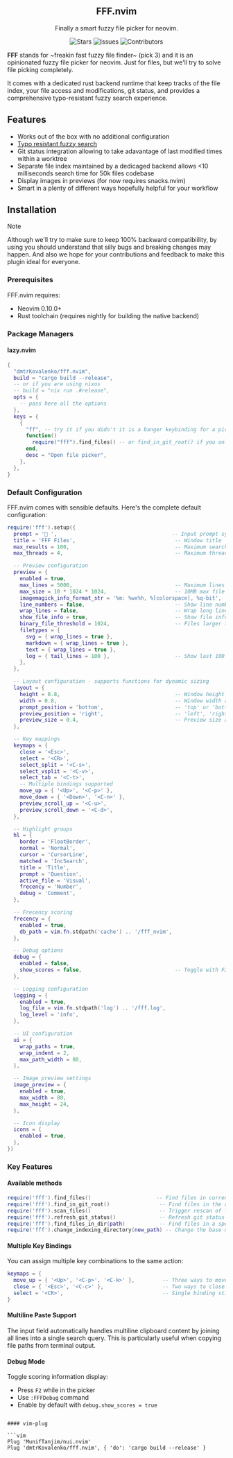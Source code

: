 <p align="center">
  <h2 align="center">FFF.nvim</h2>
</p>

<p align="center">
	Finally a smart fuzzy file picker for neovim.
</p>

<p align="center" style="text-decoration: none; border: none;">
	<a href="https://github.com/dmtrKovalenko/fff.nvim/stargazers" style="text-decoration: none">
		<img alt="Stars" src="https://img.shields.io/github/stars/dmtrKovalenko/fff.nvim?style=for-the-badge&logo=starship&color=C9CBFF&logoColor=D9E0EE&labelColor=302D41"></a>
	<a href="https://github.com/dmtrKovalenko/fff.nvim/issues" style="text-decoration: none">
		<img alt="Issues" src="https://img.shields.io/github/issues/dmtrKovalenko/fff.nvim?style=for-the-badge&logo=bilibili&color=F5E0DC&logoColor=D9E0EE&labelColor=302D41"></a>
	<a href="https://github.com/dmtrKovalenko/fff.nvim/contributors" style="text-decoration: none">
		<img alt="Contributors" src="https://img.shields.io/github/contributors/dmtrKovalenko/fff.nvim?color=%23DDB6F2&label=CONTRIBUTORS&logo=git&style=for-the-badge&logoColor=D9E0EE&labelColor=302D41"/></a>
</p>

**FFF** stands for ~freakin fast fuzzy file finder~ (pick 3) and it is an opinionated fuzzy file picker for neovim. Just for files, but we'll try to solve file picking completely.

It comes with a dedicated rust backend runtime that keep tracks of the file index, your file access and modifications, git status, and provides a comprehensive typo-resistant fuzzy search experience.

## Features

- Works out of the box with no additional configuration
- [Typo resistant fuzzy search](https://github.com/saghen/frizbee)
- Git status integration allowing to take adavantage of last modified times within a worktree
- Separate file index maintained by a dedicaged backend allows <10 milliseconds search time for 50k files codebase
- Display images in previews (for now requires snacks.nvim)
- Smart in a plenty of different ways hopefully helpful for your workflow

## Installation

> [!NOTE]
> Although we'll try to make sure to keep 100% backward compatibiility, by using you should understand that silly bugs and breaking changes may happen.
> And also we hope for your contributions and feedback to make this plugin ideal for everyone.

### Prerequisites

FFF.nvim requires:

- Neovim 0.10.0+
- Rust toolchain (requires nightly for building the native backend)

### Package Managers

#### lazy.nvim

```lua
{
  "dmtrKovalenko/fff.nvim",
  build = "cargo build --release",
  -- or if you are using nixos
  -- build = "nix run .#release",
  opts = {
    -- pass here all the options
  },
  keys = {
    {
      "ff", -- try it if you didn't it is a banger keybinding for a picker
      function()
        require("fff").find_files() -- or find_in_git_root() if you only want git files
      end,
      desc = "Open file picker",
    },
  },
}
```

### Default Configuration

FFF.nvim comes with sensible defaults. Here's the complete default configuration:

```lua
require('fff').setup({
  prompt = '🪿 ',                                     -- Input prompt symbol
  title = 'FFF Files',                                -- Window title
  max_results = 100,                                  -- Maximum search results to display
  max_threads = 4,                                    -- Maximum threads for fuzzy search

  -- Preview configuration
  preview = {
    enabled = true,
    max_lines = 5000,                                 -- Maximum lines to show in preview
    max_size = 10 * 1024 * 1024,                      -- 10MB max file size for preview
    imagemagick_info_format_str = '%m: %wx%h, %[colorspace], %q-bit',
    line_numbers = false,                             -- Show line numbers in preview
    wrap_lines = false,                               -- Wrap long lines
    show_file_info = true,                            -- Show file information
    binary_file_threshold = 1024,                     -- Files larger than this are treated as binary
    filetypes = {
      svg = { wrap_lines = true },
      markdown = { wrap_lines = true },
      text = { wrap_lines = true },
      log = { tail_lines = 100 },                     -- Show last 100 lines for logs
    },
  },

  -- Layout configuration - supports functions for dynamic sizing
  layout = {
    height = 0.8,                                     -- Window height as fraction of screen (or function)
    width = 0.8,                                      -- Window width as fraction of screen (or function)
    prompt_position = 'bottom',                       -- 'top' or 'bottom' (or function)
    preview_position = 'right',                       -- 'left', 'right', 'top', 'bottom' (or function)
    preview_size = 0.4,                               -- Preview size as fraction (or function)
  },

  -- Key mappings
  keymaps = {
    close = '<Esc>',
    select = '<CR>',
    select_split = '<C-s>',
    select_vsplit = '<C-v>',
    select_tab = '<C-t>',
    -- Multiple bindings supported
    move_up = { '<Up>', '<C-p>' },
    move_down = { '<Down>', '<C-n>' },
    preview_scroll_up = '<C-u>',
    preview_scroll_down = '<C-d>',
  },

  -- Highlight groups
  hl = {
    border = 'FloatBorder',
    normal = 'Normal',
    cursor = 'CursorLine',
    matched = 'IncSearch',
    title = 'Title',
    prompt = 'Question',
    active_file = 'Visual',
    frecency = 'Number',
    debug = 'Comment',
  },

  -- Frecency scoring
  frecency = {
    enabled = true,
    db_path = vim.fn.stdpath('cache') .. '/fff_nvim',
  },

  -- Debug options
  debug = {
    enabled = false,
    show_scores = false,                              -- Toggle with F2 or :FFFDebug
  },

  -- Logging configuration
  logging = {
    enabled = true,
    log_file = vim.fn.stdpath('log') .. '/fff.log',
    log_level = 'info',
  },

  -- UI configuration
  ui = {
    wrap_paths = true,
    wrap_indent = 2,
    max_path_width = 80,
  },

  -- Image preview settings
  image_preview = {
    enabled = true,
    max_width = 80,
    max_height = 24,
  },

  -- Icon display
  icons = {
    enabled = true,
  },
})
```

### Key Features

#### Available methods

```lua
require('fff').find_files()                     -- Find files in current directory
require('fff').find_in_git_root()                -- Find files in the current git repository
require('fff').scan_files()                      -- Trigger rescan of files in the current directory
require('fff').refresh_git_status()              -- Refresh git status for the active file lock
require('fff').find_files_in_dir(path)           -- Find files in a specific directory
require('fff').change_indexing_directory(new_path) -- Change the base directory for the file picker
```

#### Multiple Key Bindings

You can assign multiple key combinations to the same action:

```lua
keymaps = {
  move_up = { '<Up>', '<C-p>', '<C-k>' },         -- Three ways to move up
  close = { '<Esc>', '<C-c>' },                   -- Two ways to close
  select = '<CR>',                                -- Single binding still works
}
```

#### Multiline Paste Support

The input field automatically handles multiline clipboard content by joining all lines into a single search query. This is particularly useful when copying file paths from terminal output.

#### Debug Mode

Toggle scoring information display:

- Press `F2` while in the picker
- Use `:FFFDebug` command
- Enable by default with `debug.show_scores = true`

````

#### vim-plug

```vim
Plug 'MunifTanjim/nui.nvim'
Plug 'dmtrKovalenko/fff.nvim', { 'do': 'cargo build --release' }
````
